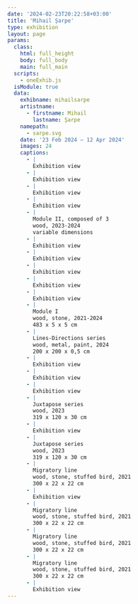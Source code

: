 ```yaml
---
date: '2024-02-23T20:22:58+03:00'
title: 'Mihail Șarpe'
type: exhibition
layout: page
params:
  class:
    html: full_height
    body: full_body
    main: full_main
  scripts:
    - oneExhib.js
  isModule: true  
  data:
    exhibname: mihailsarpe
    artistname:
      - firstname: Mihail
        lastname: Șarpe
    namepath: 
      - sarpe.svg
    date: '23 Feb 2024 — 12 Apr 2024'
    images: 24
    captions:
      - |
        Exhibition view
      - |
        Exhibition view
      - |
        Exhibition view
      - |
        Exhibition view
      - |
        Module II, composed of 3
        wood, 2023-2024
        variable dimensions
      - |
        Exhibition view
      - |
        Exhibition view
      - |
        Exhibition view
      - |
        Exhibition view
      - |
        Exhibition view
      - |
        Module I
        wood, stone, 2021-2024
        483 x 5 x 5 cm
      - |
        Lines-Directions series
        wood, metal, paint, 2024
        200 x 200 x 0,5 cm
      - |
        Exhibition view
      - |
        Exhibition view
      - |
        Exhibition view
      - |
        Juxtapose series
        wood, 2023
        319 x 120 x 30 cm
      - |
        Exhibition view
      - |
        Juxtapose series
        wood, 2023
        319 x 120 x 30 cm
      - |
        Migratory line
        wood, stone, stuffed bird, 2021
        300 x 22 x 22 cm
      - |
        Exhibition view
      - |
        Migratory line
        wood, stone, stuffed bird, 2021
        300 x 22 x 22 cm
      - |
        Migratory line
        wood, stone, stuffed bird, 2021
        300 x 22 x 22 cm
      - |
        Migratory line
        wood, stone, stuffed bird, 2021
        300 x 22 x 22 cm
      - |
        Exhibition view
---
```

